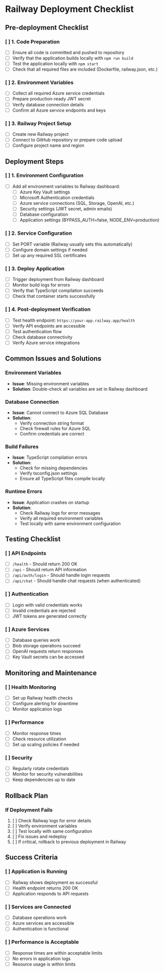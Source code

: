 # Railway Deployment Checklist

## Pre-deployment Checklist

### [ ] 1. Code Preparation
- [ ] Ensure all code is committed and pushed to repository
- [ ] Verify that the application builds locally with `npm run build`
- [ ] Test the application locally with `npm start`
- [ ] Check that all required files are included (Dockerfile, railway.json, etc.)

### [ ] 2. Environment Variables
- [ ] Collect all required Azure service credentials
- [ ] Prepare production-ready JWT secret
- [ ] Verify database connection details
- [ ] Confirm all Azure service endpoints and keys

### [ ] 3. Railway Project Setup
- [ ] Create new Railway project
- [ ] Connect to GitHub repository or prepare code upload
- [ ] Configure project name and region

## Deployment Steps

### [ ] 1. Environment Configuration
- [ ] Add all environment variables to Railway dashboard:
  - [ ] Azure Key Vault settings
  - [ ] Microsoft Authentication credentials
  - [ ] Azure service connections (SQL, Storage, OpenAI, etc.)
  - [ ] Security settings (JWT secret, admin emails)
  - [ ] Database configuration
  - [ ] Application settings (BYPASS_AUTH=false, NODE_ENV=production)

### [ ] 2. Service Configuration
- [ ] Set PORT variable (Railway usually sets this automatically)
- [ ] Configure domain settings if needed
- [ ] Set up any required SSL certificates

### [ ] 3. Deploy Application
- [ ] Trigger deployment from Railway dashboard
- [ ] Monitor build logs for errors
- [ ] Verify that TypeScript compilation succeeds
- [ ] Check that container starts successfully

### [ ] 4. Post-deployment Verification
- [ ] Test health endpoint: `https://your-app.railway.app/health`
- [ ] Verify API endpoints are accessible
- [ ] Test authentication flow
- [ ] Check database connectivity
- [ ] Verify Azure service integrations

## Common Issues and Solutions

### Environment Variables
- **Issue**: Missing environment variables
- **Solution**: Double-check all variables are set in Railway dashboard

### Database Connection
- **Issue**: Cannot connect to Azure SQL Database
- **Solution**: 
  - Verify connection string format
  - Check firewall rules for Azure SQL
  - Confirm credentials are correct

### Build Failures
- **Issue**: TypeScript compilation errors
- **Solution**: 
  - Check for missing dependencies
  - Verify tsconfig.json settings
  - Ensure all TypeScript files compile locally

### Runtime Errors
- **Issue**: Application crashes on startup
- **Solution**:
  - Check Railway logs for error messages
  - Verify all required environment variables
  - Test locally with same environment configuration

## Testing Checklist

### [ ] API Endpoints
- [ ] `/health` - Should return 200 OK
- [ ] `/api` - Should return API information
- [ ] `/api/auth/login` - Should handle login requests
- [ ] `/api/chat` - Should handle chat requests (when authenticated)

### [ ] Authentication
- [ ] Login with valid credentials works
- [ ] Invalid credentials are rejected
- [ ] JWT tokens are generated correctly

### [ ] Azure Services
- [ ] Database queries work
- [ ] Blob storage operations succeed
- [ ] OpenAI requests return responses
- [ ] Key Vault secrets can be accessed

## Monitoring and Maintenance

### [ ] Health Monitoring
- [ ] Set up Railway health checks
- [ ] Configure alerting for downtime
- [ ] Monitor application logs

### [ ] Performance
- [ ] Monitor response times
- [ ] Check resource utilization
- [ ] Set up scaling policies if needed

### [ ] Security
- [ ] Regularly rotate credentials
- [ ] Monitor for security vulnerabilities
- [ ] Keep dependencies up to date

## Rollback Plan

### If Deployment Fails
1. [ ] Check Railway logs for error details
2. [ ] Verify environment variables
3. [ ] Test locally with same configuration
4. [ ] Fix issues and redeploy
5. [ ] If critical, rollback to previous deployment in Railway

## Success Criteria

### [ ] Application is Running
- [ ] Railway shows deployment as successful
- [ ] Health endpoint returns 200 OK
- [ ] Application responds to API requests

### [ ] Services are Connected
- [ ] Database operations work
- [ ] Azure services are accessible
- [ ] Authentication is functional

### [ ] Performance is Acceptable
- [ ] Response times are within acceptable limits
- [ ] No errors in application logs
- [ ] Resource usage is within limits